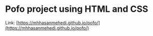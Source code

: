 # Pofo project using HTML and CSS

Link: [https://mhhasanmehedi.github.io/pofo/](https://mhhasanmehedi.github.io/pofo/)
